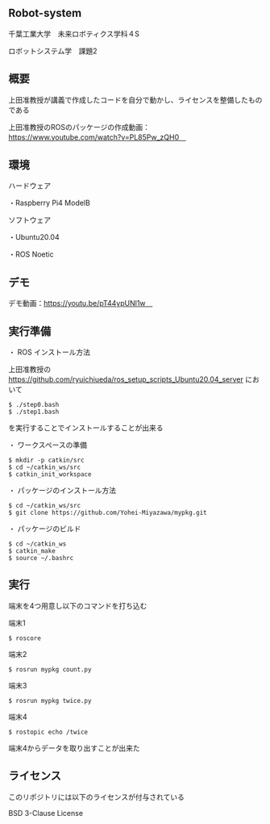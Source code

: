 ## Robot-system
千葉工業大学　未来ロボティクス学科４S

ロボットシステム学　課題2

## 概要
上田准教授が講義で作成したコードを自分で動かし、ライセンスを整備したものである

上田准教授のROSのパッケージの作成動画：https://www.youtube.com/watch?v=PL85Pw_zQH0　

## 環境
ハードウェア

・Raspberry Pi4 ModelB

ソフトウェア

・Ubuntu20.04

・ROS Noetic

## デモ

デモ動画：https://youtu.be/pT44ypUNl1w　

## 実行準備

・ ROS インストール方法

上田准教授の https://github.com/ryuichiueda/ros_setup_scripts_Ubuntu20.04_server において
```
$ ./step0.bash
$ ./step1.bash
```
を実行することでインストールすることが出来る

・ ワークスペースの準備
```
$ mkdir -p catkin/src
$ cd ~/catkin_ws/src
$ catkin_init_workspace
```

・ パッケージのインストール方法
```
$ cd ~/catkin_ws/src
$ git clone https://github.com/Yohei-Miyazawa/mypkg.git
```

・ パッケージのビルド
```
$ cd ~/catkin_ws
$ catkin_make
$ source ~/.bashrc
```

## 実行

端末を4つ用意し以下のコマンドを打ち込む

端末1
```
$ roscore
```

端末2
```
$ rosrun mypkg count.py
```

端末3
```
$ rosrun mypkg twice.py
```

端末4
```
$ rostopic echo /twice
```

端末4からデータを取り出すことが出来た

## ライセンス

このリポジトリには以下のライセンスが付与されている

BSD 3-Clause License







